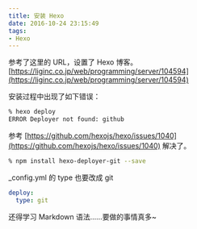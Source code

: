 ```yaml
---
title: 安装 Hexo
date: 2016-10-24 23:15:49
tags: 
- Hexo
---
```

参考了这里的 URL，设置了 Hexo 博客。
[https://liginc.co.jp/web/programming/server/104594](https://liginc.co.jp/web/programming/server/104594)

安装过程中出现了如下错误：

``` bash
% hexo deploy
ERROR Deployer not found: github
```

参考 [https://github.com/hexojs/hexo/issues/1040](https://github.com/hexojs/hexo/issues/1040) 解决了。

``` bash
% npm install hexo-deployer-git --save
```

_config.yml 的 type 也要改成 git

``` _config.yml
deploy:
  type: git
```

还得学习 Markdown 语法……要做的事情真多~
